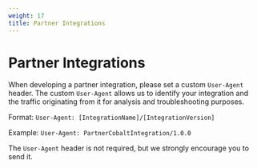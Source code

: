 ```yaml
---
weight: 17
title: Partner Integrations
---
```


# Partner Integrations

When developing a partner integration, please set a custom `User-Agent` header.
The custom `User-Agent` allows us to identify your integration and the traffic originating from it
for analysis and troubleshooting purposes.

Format:
`User-Agent: [IntegrationName]/[IntegrationVersion]`

Example:
`User-Agent: PartnerCobaltIntegration/1.0.0`

The `User-Agent` header is not required, but we strongly encourage you to send it.
